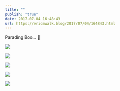 ```yaml
---
title: ""
publish: "true"
date: 2017-07-04 16:48:43
url: https://ericmwalk.blog/2017/07/04/164843.html
---
```


Parading Boo... 👻

![](https://ericmwalk.blog/uploads/2022/2c0fcb1f9a.jpg)

![](https://ericmwalk.blog/uploads/2022/8ff1f3f762.jpg)

![](https://ericmwalk.blog/uploads/2022/0d5dd5ccca.jpg)

![](https://ericmwalk.blog/uploads/2022/bc333e7da8.jpg)

![](https://ericmwalk.blog/uploads/2022/c4876009df.jpg)